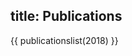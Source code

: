 title: Publications
-----------

<!-- To add publications, edit the bibtex files here: https://github.com/c4dm/c4dmpoole/tree/master/input/publications_bibtex -->

{{ publicationslist(2018) }}
